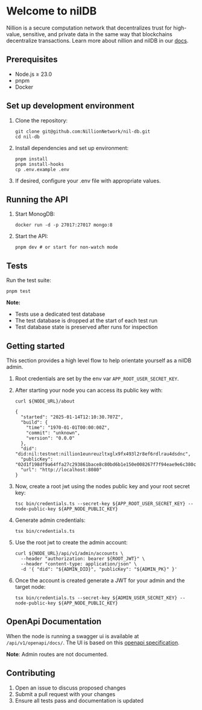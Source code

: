 # Welcome to nilDB

Nillion is a secure computation network that decentralizes trust for high-value, sensitive, and private data in the same way that blockchains decentralize transactions. Learn more about nillion and nilDB in our [docs](https://docs.nillion.com). 

## Prerequisites

- Node.js ≥ 23.0
- pnpm
- Docker

## Set up development environment 

1. Clone the repository:
   ```shell
   git clone git@github.com:NillionNetwork/nil-db.git
   cd nil-db
   ```

2. Install dependencies and set up environment:
   ```shell
   pnpm install
   pnpm install-hooks
   cp .env.example .env
   ```

3. If desired, configure your .env file with appropriate values.

## Running the API

1. Start MonogDB:
   ```shell
   docker run -d -p 27017:27017 mongo:8
   ```

2. Start the API:
   ```shell
   pnpm dev # or start for non-watch mode
   ```

## Tests

Run the test suite:
   ```shell
   pnpm test
   ```

**Note:**
- Tests use a dedicated test database
- The test database is dropped at the start of each test run
- Test database state is preserved after runs for inspection

## Getting started

This section provides a high level flow to help orientate yourself as a nilDB admin. 

1. Root credentials are set by the env var `APP_ROOT_USER_SECRET_KEY`.

2. After starting your node you can access its public key with:
    ```shell
    curl ${NODE_URL}/about
   
   {
      "started": "2025-01-14T12:10:30.707Z",
      "build": {
        "time": "1970-01-01T00:00:00Z",
        "commit": "unknown",
        "version": "0.0.0"
      },
      "did": "did:nil:testnet:nillion1eunreuzltxglx9fx493l2r8ef6rdlrau4dsdnc",
      "publicKey": "02d1f198df9a64ffa27c293861bace8c80bd6b1e150e008267f7f94eae9e6c380c",
      "url": "http://localhost:8080"
   }
   ```

3. Now, create a root jwt using the nodes public key and your root secret key:
    ```shell
    tsc bin/credentials.ts --secret-key ${APP_ROOT_USER_SECRET_KEY} --node-public-key ${APP_NODE_PUBLIC_KEY}
    ```

4. Generate admin credentials:
    ```shell
    tsx bin/credentials.ts 
    ```

5. Use the root jwt to create the admin account:
    ```shell
    curl ${NODE_URL}/api/v1/admin/accounts \
      --header "authorization: bearer ${ROOT_JWT}" \
      --header "content-type: application/json" \
      -d '{ "did": "${ADMIN_DID}", "publicKey": "${ADMIN_PK}" }'
    ```
 
6. Once the account is created generate a JWT for your admin and the target node:
   ```shell
   tsx bin/credentials.ts --secret-key ${ADMIN_USER_SECRET_KEY} --node-public-key ${APP_NODE_PUBLIC_KEY}
   ```

## OpenApi Documentation

When the node is running a swagger ui is available at `/api/v1/openapi/docs/`. The UI is based on this [openapi specification](./src/docs/openapi.yaml).

**Note**: Admin routes are not documented.

## Contributing

1.	Open an issue to discuss proposed changes
2.	Submit a pull request with your changes
3.	Ensure all tests pass and documentation is updated
